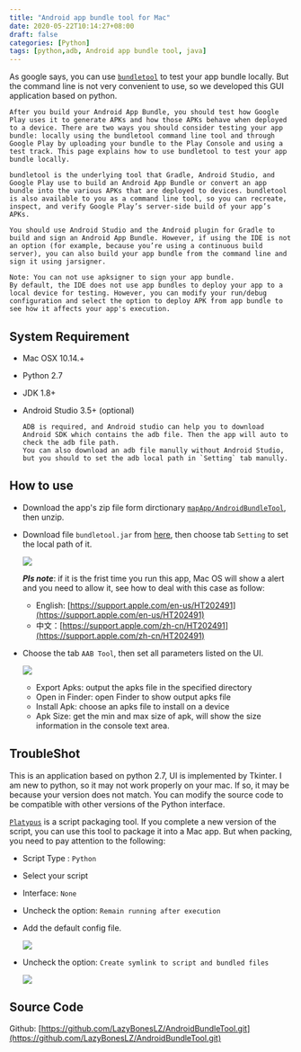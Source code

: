 ```yaml
---
title: "Android app bundle tool for Mac"
date: 2020-05-22T10:14:27+08:00
draft: false
categories: [Python]
tags: [python,adb, Android app bundle tool, java]
---
```


As google says, you can use [`bundletool`](https://developer.android.com/studio/command-line/bundletool) to test your app bundle locally. But the command line is not very convenient to use, so we developed this GUI application based on python.<!--more-->

```
After you build your Android App Bundle, you should test how Google Play uses it to generate APKs and how those APKs behave when deployed to a device. There are two ways you should consider testing your app bundle: locally using the bundletool command line tool and through Google Play by uploading your bundle to the Play Console and using a test track. This page explains how to use bundletool to test your app bundle locally.

bundletool is the underlying tool that Gradle, Android Studio, and Google Play use to build an Android App Bundle or convert an app bundle into the various APKs that are deployed to devices. bundletool is also available to you as a command line tool, so you can recreate, inspect, and verify Google Play’s server-side build of your app’s APKs.

You should use Android Studio and the Android plugin for Gradle to build and sign an Android App Bundle. However, if using the IDE is not an option (for example, because you’re using a continuous build server), you can also build your app bundle from the command line and sign it using jarsigner.

Note: You can not use apksigner to sign your app bundle.
By default, the IDE does not use app bundles to deploy your app to a local device for testing. However, you can modify your run/debug configuration and select the option to deploy APK from app bundle to see how it affects your app's execution.
```



## System Requirement
* Mac OSX 10.14.+
* Python 2.7
* JDK 1.8+
* Android Studio 3.5+ (optional)

	```
	ADB is required, and Android studio can help you to download Android SDK which contains the adb file. Then the app will auto to check the adb file path. 
	You can also download an adb file manully without Android Studio, but you should to set the adb local path in `Setting` tab manully.
	```
	

## How to use
* Download the app's zip file form dirctionary [`mapApp/AndroidBundleTool`](https://github.com/LazyBonesLZ/AndroidBundleTool/tree/master/macApp/AndroidAppBundleTool.zip), then unzip.
* Download file `bundletool.jar` from [here](https://github.com/google/bundletool/releases), then choose tab `Setting` to set the local path of it.

	![](/img/14_aab_tool/setting.png)
	
	***Pls note***: if it is the frist time you run this app, Mac OS will show a alert and you need to allow it, see how to deal with this case as follow:
	
	* English: [https://support.apple.com/en-us/HT202491](https://support.apple.com/en-us/HT202491)
	* 中文：[https://support.apple.com/zh-cn/HT202491](https://support.apple.com/zh-cn/HT202491)

* Choose the tab `AAB Tool`, then set all parameters listed on the UI.

	![](/img/14_aab_tool/aabtool.png)
	
	* Export Apks: output the apks file in the specified directory
	* Open in Finder: open Finder to show output apks file 
	* Install Apk: choose an apks file to install on a device
	* Apk Size: get the min and max size of apk, will show the size information in the console text area.

## TroubleShot
This is an application based on python 2.7, UI is implemented by Tkinter. I am new to python, so it may not work properly on your mac. If so, it may be because your version does not match. You can modify the source code to be compatible with other versions of the Python interface.

[`Platypus`](https://sveinbjorn.org/files/manpages/PlatypusDocumentation.html) is a script packaging tool. If you complete a new version of the script, you can use this tool to package it into a Mac app. But when packing, you need to pay attention to the following: 

* Script Type : `Python`
* Select your script
* Interface: `None`
* Uncheck the option: `Remain running after execution`
* Add the default config file.

	![](/img/14_aab_tool/py2app1.png)

* Uncheck the option: `Create symlink to script and bundled files`

	![](/img/14_aab_tool/py2app2.png)

## Source Code 
Github: [https://github.com/LazyBonesLZ/AndroidBundleTool.git](https://github.com/LazyBonesLZ/AndroidBundleTool.git)

